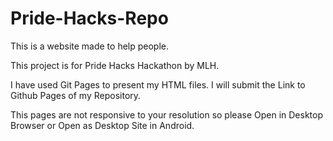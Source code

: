 # Pride-Hacks-Repo
This is a website made to help people.

This project is for Pride Hacks Hackathon by MLH.

I have used Git Pages to present my HTML files. 
I will submit the Link to Github Pages of my Repository.

This pages are not responsive to your resolution so please 
Open in Desktop Browser or Open as Desktop Site in Android.
